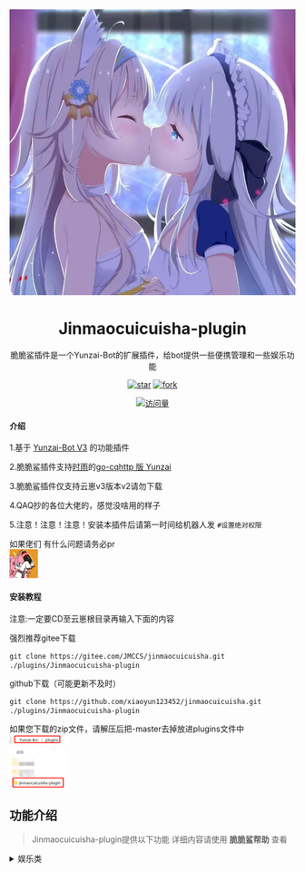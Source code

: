 
<div align="center">
  <img src="Resources/肾虚的脆脆鲨/可爱.png" alt="脆脆鲨" width = "600">

  
<h1>Jinmaocuicuisha-plugin</h1>



脆脆鲨插件是一个Yunzai-Bot的扩展插件，给bot提供一些便携管理和一些娱乐功能


</div>
<div align="center">

<a href='https://gitee.com/JMCCS/jinmaocuicuisha/stargazers'><img src='https://gitee.com/JMCCS/jinmaocuicuisha/badge/star.svg?theme=dark' alt='star'></img></a>
<a href='https://gitee.com/JMCCS/jinmaocuicuisha/members'><img src='https://gitee.com/JMCCS/jinmaocuicuisha/badge/fork.svg?theme=dark' alt='fork'></img></a>

[![访问量](https://profile-counter.glitch.me/jinmaocuicuisha/count.svg)](https://gitee.com/JMCCS/jinmaocuicuisha.git)

</div>

#### 介绍

1.基于 [Yunzai-Bot V3](https://gitee.com/yoimiya-kokomi/Yunzai-Bot) 的功能插件

2.脆脆鲨插件支持[时雨](https://gitee.com/TimeRainStarSky)的[go-cqhttp 版 Yunzai](https://gitee.com/TimeRainStarSky/Yunzai)

3.脆脆鲨插件仅支持云崽v3版本v2请勿下载

4.QAQ抄的各位大佬的，感觉没啥用的样子

5.注意！注意！注意！安装本插件后请第一时间给机器人发 `#设置绝对权限`

  如果佬们 有什么问题请务必pr
<br>
    <img src="Resources/肾虚的脆脆鲨/可爱吗.gif" width="10%">

#### 安装教程

注意:一定要CD至云崽根目录再输入下面的内容

强烈推荐gitee下载
```
git clone https://gitee.com/JMCCS/jinmaocuicuisha.git ./plugins/Jinmaocuicuisha-plugin
```
github下载（可能更新不及时）
```
git clone https://github.com/xiaoyun123452/jinmaocuicuisha.git ./plugins/Jinmaocuicuisha-plugin
```
如果您下载的zip文件，请解压后把-master去掉放进plugins文件中
<br>
    <img src="Resources/肾虚的脆脆鲨/ljjc.png" width="20%">

## 功能介绍

> Jinmaocuicuisha-plugin提供以下功能
> 详细内容请使用 **脆脆鲨帮助**  查看



<details>
  <summary>娱乐类</summary>

- 打人功能

    - 设置打人Bot名字

    - 本群【启用/禁用】打人
    
    - 打他【仅我/所有人】可用

    - 【写入/删除】打人api

    - api参考
    
    - 打他/打我
     
- 筛子功能

    - 筛子/roll

    - 重置筛子
    
    - 开
     
- 骂人功能

    - 【写入/删除】文字+内容

    - 词库列表
    
    - 【上传/删除】骂人图片 
    
    - 骂人图片列表 

<details>
  <summary>管理类（绝对权限）</summary>

- 自动撤回功能（撤回一切？）

    - 【开启/关闭】自动撤回    

    - 本群【启用/禁用】自动撤回
    
    - 设置自动撤回时间【时间】+秒
     
- 云崽主人管理

    - 拉黑用户

    - 拉黑解除

    - 拉黑列表
    
    - 拉黑群+群号

    - 解除拉黑群

    - 群拉黑列表

- 云崽管理

    - 全局【禁用/启用】+功能名字

    - 全局禁用列表

    - 清理全局禁用
    
    - 【设置/删除】白名单+功能

    - 白名单列表

    - 清理白名单

#### 使用说明

1. · 发送 `#脆脆鲨帮助` 查看脆脆鲨食用说明（第一次使用需先 #设置绝对权限 ）

#### 宣一下群
欢迎各位大佬萌新进群玩：`脆脆鲨群:` [657142904](https://jq.qq.com/?_wv=1027&k=PrOc8Qp4)

#### 插件报错解决方法
1.从plugins中删除Jinmaocuicuisha-plugin重新下载脆脆鲨插件（适用于大多数情况）

2.请查看你的崽是不是v3 脆脆鲨插件只支持v3

3.如果是更新插件后报错了 请耐心等待会修复

4.如果报错显示的不是Jinmaocuicuisha-plugin插件载入失败 请手动打开plugins文件找到脆脆鲨插件改成Jinmaocuicuisha-plugin
如：    图片来自群友
<br>
    <img src="Resources/肾虚的脆脆鲨/dxxbc.png" width="70%">

注意大小写

还是无法解决请加群发送后台截图进行询问


[云崽Bot问题点击此处跳转查看解决问题](https://www.wolai.com/bVJh7bXVrubjDyioVf9mmR)
 


### 免责声明

1. 功能仅限内部交流与小范围使用，请勿将 `Yunzai-Bot` 及 `Jinmaocuicuisha-plugin` 用于任何以盈利为目的的场景；
2. 素材均来自于网络，仅供交流学习使用，如有侵权请联系，会立即删除。
